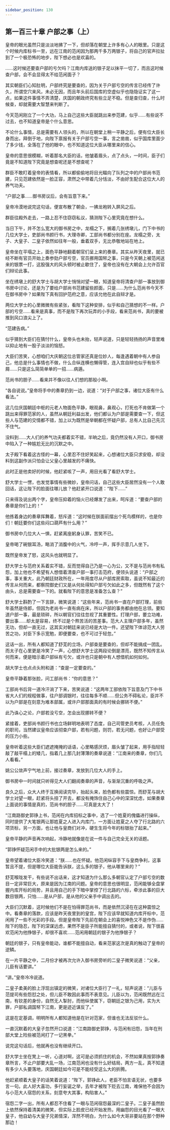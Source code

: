```yaml
---
sidebar_position: 130
---
```


## 第一百三十章 **户部之事（上）**

皇帝的眼光虽然只是淡淡地拂了一下，但却落在朝堂上许多有心人的眼里。只是这个时候内库标书一至，远在江南的范闲因为那两千多万两银子，将自己的官声拉扯到了一个极恐怖的地步，陛下想必也是欢喜的。

……这时候还要查户部的亏欠吗？江南内库送的银子足以抹平一切了，而且这时候查户部，会不会显得太不给范闲面子？

其实朝臣们心知肚明，户部终究是要查的，因为关于户部亏空的传言已经传了许久，所谓空穴来风，未必无因，而且年头前后国库的空虚似乎也隐隐证实了这一点，如果这件事情不弄清楚，庆国的朝政终究有些立足不稳。但是查归查，什么时候查，却就需要大智慧来判断了。

今天范闲刚立了一个大功，马上自己这些大臣就跳出来参范建，似乎……有些说不过去，也不知道皇帝是个什么意思。

不论什么事情，总是需要有人领头的，所以在朝堂上稍一平静之后，便有位大臣长身而出，拜倒于地，向陛下禀报有关于户部亏空一事，言之凿凿，似乎国库里面少了多少钱，全落在了他的眼中，也不知道这位大臣从哪里来的信心。

皇帝的意思很模糊，听着那名大臣的话，他皱着眉头，点了点头，一时间，臣子们竟是不知道陛下究竟是想查呢还是不想查呢？

群臣不敢盯着皇帝的表情看，所以都偷偷地将目光瞄向了队列之中的户部尚书范建，只见范建依然是一脸正容，肃然之中带着几分恬淡，不由好生配合这位大人的养气功夫。

“户部之事……御书房议后，会有旨意下来。”

皇帝冷漠地说完这句话，便宣布散了朝会，一拂龙袍转入屏风之后。

群臣往殿外走去，一路上忍不住窃窃私议，猜测陛下心里究竟在想什么。

当日下午，并不怎么宽大的御书房之中，龙榻之下，搁着几张绣墩儿，门下中书的几位大学士，吏部尚书颜行书，大理寺卿，工部尚书都分别在座。龙榻之旁，太子、大皇子、二皇子依然如往年一般，垂着双手，无比恭敬地站在地上。

皇帝坐在平塌之上，面色平静地翻着朝官们呈上来的奏章。其实从昨天夜里，就已经不断有官员开始上奏参劾户部亏空，官员挪用国帑之事，只是今天朝上被范闲送来的银票一打，这股强大的风头顿时被止歇住了，皇帝也没有在大朝会上允许百官们辩论此事。

坐在绣墩上的舒大学士与胡大学士悄悄对望一眼，知道皇帝将清查户部一事放到御书房中讨论，还是为了要给户部尚书范建留些颜面，只是……为什么范尚书今天不在御书房中？如果陛下真有回护范府之意，应该允他在此自辩才是。

两位大学士的心里微微有些紧张，看陛下这种安排，似乎和自己猜想的不一样。户部的亏空……看来是真事，而不是陛下再次玩弄的小手段，看来范尚书，真的要被推到风口浪尖上了。

“范建告病。”

似乎猜到大臣们在猜忖什么，皇帝头也未抬，轻声说道，只是轻轻扬扬的声音里难以抑止地有一股子淡淡的恼怒。

大臣们苦笑，心想咱们大庆朝这位总管家还真是位妙人，每逢遇着朝中有人参自己，他总是什么事情也不做，什么合纵连横也懒得管，连入宫自辩也似乎有些不屑……只是这么简简单单的一招……病遁。

范尚书的胆子……看来并不像以往人们想的那般小啊。

“各自说说。”皇帝将手中的奏章扔到一边，说道：“对于户部之事，诸位大臣有什么看法。”

这几位庆国朝廷中枢的元老人物面色平静，眼观鼻，鼻观心，打死也不肯做第一个跳出来得罪范家的人，虽然从朝廷利益出发，他们都认为户部是需要查一下，但这些人与范建的交情都不错，加上以为既然是举朝都在怀疑户部，总有人比自己先沉不住气。

没料到……大人们的养气功夫都着实不错，半晌之后，竟仍然没有人开口，御书房中陷入了一种尴尬无比的沉默之中。

太子殿下看着这古怪的一幕，心里忍不住好笑起来，心想诸位大臣只求安稳，却没料到这副作派只怕会让父皇心里越发的不痛快。

此时正是他卖好的时候，他赶紧咳了一声，用目光看了看舒大学士。

舒大学士一愣，也发觉事情有些微妙，皇帝问话，自己这些大臣居然没有一个人敢回话，这让陛下的脸面往哪儿放？他赶紧开口说道：“陛下……”

只来得及说出两个字，皇帝压抑着的恼火已经爆发了出来，呵斥道：“要查户部的奏章是你们上的！”

他拣着身边的奏章挥舞着，怒斥道：“这时候在朕面前摆出个死鸟模样的，也是你们！朝廷要你们这些闷口葫芦有什么用？”

御书房中几位大人一惧，赶紧离座躬身认罪，苦笑不已。

皇帝喝了碗银耳汤，略消了消腹中的火气，冷哼一声，挥手示意几人坐下。

既然皇帝发了怒，这风头也就明显了。

舒大学士与范府关系着实不错，反而觉得自己乃是一心为公，又不是与范尚书有私怨，加上他也不希望有人想借着清查户部一事打击范府，便领头说道：“户部之事，事关重大，此乃朝廷财政所在，一年用度尽从户部库房索取，虽说不知最近的传言从何而来，都察院御史们又是从何处得知户部亏欠如此之多，但既然有了这个由头，总是需要查一下的。就看陛下的意思是准备怎么查？”

舒大学士斟酌了一下言辞，微笑说道：“这些年来，范尚书一直在户部打理，前些年虽然是侍郎，但因为老尚书一直有病在床，所以户部的事务都由他在总领。要知道户部一事，最是琐碎，所以朝官们往往忽视了其重要性。打理户部，要立功难，要出事……却太是容易，终不过是个熬苦活的苦差事。范大人主理户部多年，虽然无功，但却一直无过，这其实对朝廷来说已经是大功一件。还望陛下体谅范大人劳苦之功，对臣下多示宽勉，即便要查，也不可过于轻忽。”

这话一出，所有人都知道了舒芜的立场，户部查是要查的，但却不能搞成一团乱。而太子在心里更是冷笑了一声，心想舒大学士这两段论倒是漂亮，既然不知传言从何而来，便是暗示着户部纵有亏欠，或许也只是朝中有人想借机如何如何。

胡大学士也点点头附和道：“查是一定要查的。”

皇帝平静着那张脸，问工部尚书：“你的意思？”

工部尚书后背一道冷汗淌了下来，苦笑说道：“这两年工部依陛下旨意及门下中书省大人们的规程做事，往户部调银时，往往每多不顺……但公务不碍私论，臣并不以为户部是在刻意为难本部属，或许户部那面真的有时候会挪转不便。”

此乃诛心之论，户部若没亏空，怎会出现挪转不便？

紧接着，吏部尚书颜行书也立场鲜明地表明了态度，自己司管吏员考核，人员任免的职司，当然建议皇帝应该彻查户部，若有问题，则罚，若无问题，也好让户部受的压力小些。

皇帝听着这些大臣们遮遮掩掩的话语，心里略感厌烦，眉头皱了起来，用手指轻轻敲了敲平榻上的矮几，指着几上那几封薄薄的奏章说道：“江南来的奏章，你们几人看看。”

姚公公敛声宁气地上前，接过奏章，发放到几位大人的手上。

御书房中一时间就只听得见大人们翻阅奏章的声音，与渐渐沉重的呼吸之声。

良久之后，众大人终于互换阅读完毕，抬起头来，脸色都有些震惊。而舒芜与胡大学士对望一眼，赶紧将头扭了开去，都没有掩饰住自己心中的深深忧虑，如果奏章上面说的事情是真的，范尚书的胆子……可真是太大了！

“江南路御史郭铮上书，范闲在内库招标之事中，选了一个姓夏的傀儡进行操纵，同时提供了大笔银两让那姓夏之人进入内库门，一方面让姓夏之人夺了行北路的六项货标，另一方面，也让他与皇商们对冲，硬生生将今年的标银抬了起来。”

皇帝平静的声音再次响起，冷静地就像是在说一件与自己完全无关的话题。

“郭铮怀疑范闲手中的大批银两是怎么来的。”

皇帝望着诸位大臣冷笑道：“朕……也在怀疑。他范闲纵容手下与皇商争利，这事暂且不提，但是哪位大臣能告诉朕，这么多的银子，他从哪里来的？”

舒芜喉咙发干，有些说不出话来，这才知道为什么那么多朝官认定了户部亏空的数目一定非常巨大，原来是因为江南的问题。皇帝的意思也很明显，范闲能够全盘掌握内库开标的局势，并且用自己的手下暗中掌控了行北路的六标，牵涉此事的巨大数目银两，只怕……是从户部，是从他的父亲手中调出去的。

大臣们沉默着，这时候他们不是在怕得罪范尚书，而是依然沉浸在在这种震惊之中。看奏章的落款，应该是昨天夜里到的皇宫，陛下应该早就知道内库开标中，范闲用了一些不光彩的手段。但是皇帝陛下先前在朝会上的喜悦神色又不是作伪……陛下的隐忍，陛下的深谋远虑，果然不是臣子所能擅自猜忖的，或者说，陛下很喜欢范闲为他挣银子，却很不喜欢……范闲用朝廷的银子为他挣银子？

朝廷的银子，只有皇帝能动，谁都不能擅自动，看来范家这次是真的触动了皇帝的逆鳞。

在一片平静之中，二月份才被再次允许入御书房旁听的二皇子微笑说道：“父亲，儿臣有话要讲。”

“讲。”皇帝冷冷说道。

二皇子柔美的脸上浮现出镇定的微笑，对诸位大臣行了一礼，轻声说道：“儿臣与范提司有些怨怼之处，但儿臣不敢因此事而不表意见。儿臣以为，范闲既然远在江南，有钦差的身份，自然无人掣肘，而他纵使属下，窃朝廷之银为己用，实为大罪，户部私调国帑下江南，更是迹近谋反了。”

这是在定基调，明明所有人都知道他是在针对范家，但谁也无法反驳什么。

一直沉默着的大皇子忽然开口说道：“江南路御史郭铮，与范闲有旧怨，当年在刑部大堂上险些被范闲打了一记黑拳。”

说完这句话后，他就再也没有继续开口。

舒大学士坐在凳上一听，心道对啊，这可是必须抓住的机会，不然如果真按郭铮奏章所言，不止户部要大乱一场，江南范闲也没有什么好结局，两方一乱，真不知道有多少人头要落地，庆国朝廷如今可是不能经受这么大的折腾。

他赶紧顺着大皇子的话笑着说道：“陛下，郭铮此人，老臣不怕言语无状，也要多言一句。此人好大喜功，多行妄诞之举，去年才被陛下贬去江南，难保他不会因为与小范大人宿怨的关系，刻意夸大其事，构陷害人。”

宿怨二字一出，所有人都忍不住看了一眼与范闲宿怨最深的二皇子。二皇子虽然脸上依然保持着清美的微笑，但实际上脸皮已经开始发热，用幽怨的目光看了一眼大皇子，他自幼与大皇子兄弟情深，浑然不明白，为什么如今大哥非要站在那个野种那边！


